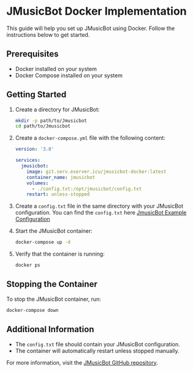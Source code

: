 # JMusicBot Docker Implementation

This guide will help you set up JMusicBot using Docker. Follow the instructions below to get started.

## Prerequisites

- Docker installed on your system
- Docker Compose installed on your system

## Getting Started

1. Create a directory for JMusicBot:
    ```sh
    mkdir -p path/to/Jmusicbot
    cd path/to/Jmusicbot
    ```

2. Create a `docker-compose.yml` file with the following content:
    ```yaml
    version: '3.8'

    services:
      jmusicbot:
        image: git.serv.eserver.icu/jmusicbot-docker:latest
        container_name: jmusicbot
        volumes:
          - ./config.txt:/opt/jmusicbot/config.txt
        restart: unless-stopped
    ```

3. Create a `config.txt` file in the same directory with your JMusicBot configuration.
   You can find the `config.txt` here [JmusicBot Example Configuration](https://jmusicbot.com/config/)

4. Start the JMusicBot container:
    ```sh
    docker-compose up -d
    ```

5. Verify that the container is running:
    ```sh
    docker ps
    ```

## Stopping the Container

To stop the JMusicBot container, run:
```sh
docker-compose down
```

## Additional Information

- The `config.txt` file should contain your JMusicBot configuration.
- The container will automatically restart unless stopped manually.

For more information, visit the [JMusicBot GitHub repository](https://github.com/jagrosh/MusicBot).

